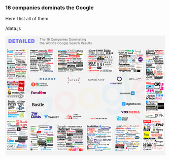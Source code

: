 ### 16 companies dominats the Google

Here I list all of them

/data.js

![image](/16-companies-dominating-google-search-results.jpg)
